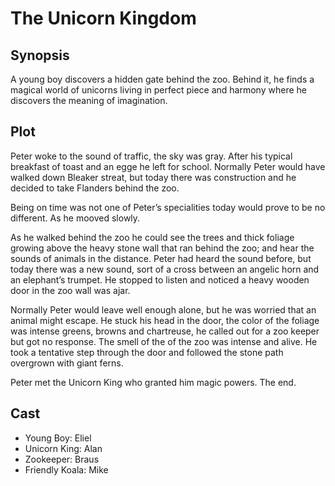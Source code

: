 # The Unicorn Kingdom

## Synopsis

A young boy discovers a hidden gate behind the zoo.
Behind it, he finds a magical world of unicorns living in perfect piece and harmony where he discovers the meaning of imagination.

## Plot

Peter woke to the sound of traffic, the sky was gray.
After his typical breakfast of toast and an egge he left for school.
Normally Peter would have walked down Bleaker streat, but today there was construction and he decided to take Flanders behind the zoo.

Being on time was not one of Peter’s specialities today would prove to be no different.
As he mooved slowly.

As he walked behind the zoo he could see the trees and thick foliage growing above the heavy stone wall that ran behind the zoo; and hear the sounds of animals in the distance.
Peter had heard the sound before, but today there was a new sound, sort of a cross between an angelic horn and an elephant’s trumpet.
He stopped to listen and noticed a heavy wooden door in the zoo wall was ajar.

Normally Peter would leave well enough alone, but he was worried that an animal might escape.
He stuck his head in the door, the color of the foliage was intense greens, browns and chartreuse, he called out for a zoo keeper but got no response.
The smell of the of the zoo was intense and alive.
He took a tentative step through the door and followed the stone path overgrown with giant ferns.

Peter met the Unicorn King who granted him magic powers.
The end.

## Cast

* Young Boy: Eliel
* Unicorn King: Alan
* Zookeeper: Braus
* Friendly Koala: Mike
